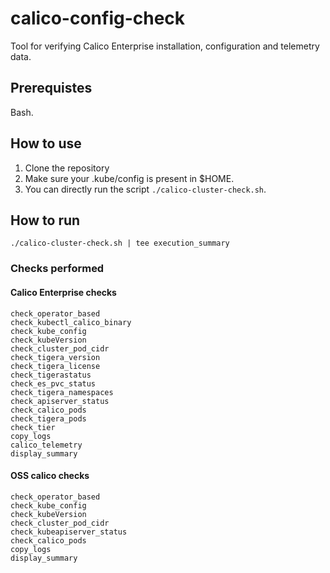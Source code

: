 # calico-config-check
Tool for verifying Calico Enterprise installation, configuration and telemetry data.

## Prerequistes
Bash. 


## How to use

 1. Clone the repository
 2. Make sure your .kube/config is present in $HOME.
 3. You can directly run the script `./calico-cluster-check.sh`.



## How to run

```
./calico-cluster-check.sh | tee execution_summary
```


### Checks performed

#### Calico Enterprise checks

```
check_operator_based
check_kubectl_calico_binary
check_kube_config
check_kubeVersion
check_cluster_pod_cidr
check_tigera_version
check_tigera_license
check_tigerastatus
check_es_pvc_status
check_tigera_namespaces
check_apiserver_status
check_calico_pods
check_tigera_pods
check_tier
copy_logs
calico_telemetry
display_summary
```

#### OSS calico checks

```
check_operator_based
check_kube_config
check_kubeVersion
check_cluster_pod_cidr
check_kubeapiserver_status
check_calico_pods
copy_logs
display_summary
```

